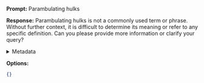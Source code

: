 **Prompt:**
Parambulating hulks

**Response:**
Parambulating hulks is not a commonly used term or phrase. Without further context, it is difficult to determine its meaning or refer to any specific definition. Can you please provide more information or clarify your query?

<details><summary>Metadata</summary>

- Duration: 2381 ms
- Datetime: 2023-09-02T17:22:02.155653
- Model: gpt-3.5-turbo-0613

</details>

**Options:**
```json
{}
```

